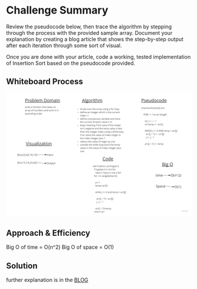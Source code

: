 # Challenge Summary

Review the pseudocode below, then trace the algorithm by stepping through the process with the provided sample array. Document your explanation by creating a blog article that shows the step-by-step output after each iteration through some sort of visual.

Once you are done with your article, code a working, tested implementation of Insertion Sort based on the pseudocode provided.

## Whiteboard Process

![whiteboard](Untitled3.jpg)

## Approach & Efficiency

Big O of time = O(n^2)
Big O of space = O(1)

## Solution

further explanation is in the [BLOG](BLOG.md)